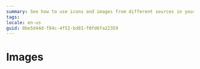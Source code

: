 ```yaml
---
summary: See how to use icons and images from different sources in your screens or blocks.
tags: 
locale: en-us
guid: 0be5d44d-f84c-4f51-bd81-f0fd6fa22359
---
```


# Images